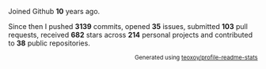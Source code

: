 Joined Github **10** years ago.

Since then I pushed **3139** commits, opened **35** issues, submitted **103** pull requests, received **682** stars across **214** personal projects and contributed to **38** public repositories.

<p align="right"><sub>Generated using <a href="https://github.com/marketplace/actions/profile-readme-stats">teoxoy/profile-readme-stats</a></sub></p>
